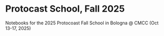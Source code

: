 # Protocast School, Fall 2025
Notebooks for the 2025 Protocoast Fall School in Bologna @ CMCC (Oct 13-17, 2025)
